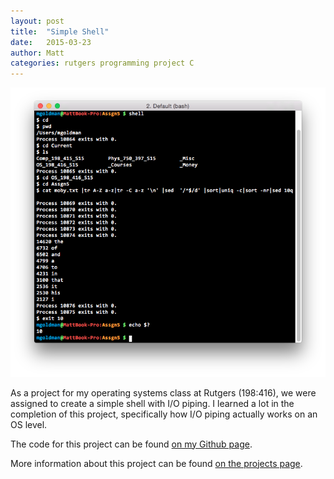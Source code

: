```yaml
---
layout: post
title:  "Simple Shell"
date:   2015-03-23
author: Matt
categories: rutgers programming project C
---
```


![Simple Shell screenshot](/img/simple-shell-screenshot.png)

As a project for my operating systems class at Rutgers (198:416), we were assigned
to create a simple shell with I/O piping.  I learned a lot in the completion
of this project, specifically how I/O piping actually works on an OS level.

The code for this project can be found [on my Github page](https://github.com/robotmlg/simple-shell).


More information about this project can be found [on the projects page](/projects/simpleshell).
